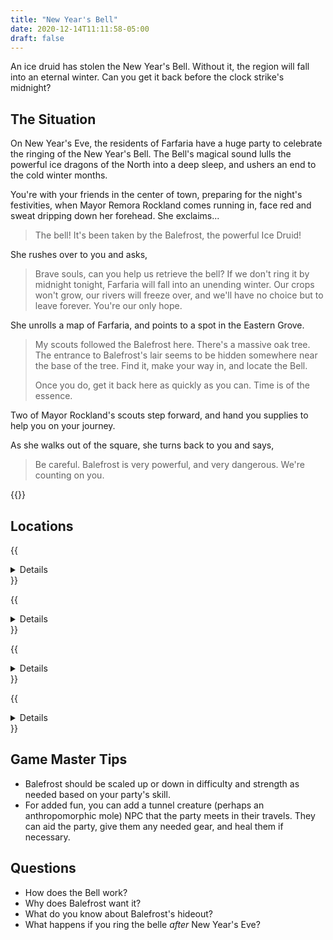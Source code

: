 ```yaml
---
title: "New Year's Bell"
date: 2020-12-14T11:11:58-05:00
draft: false
---
```


An ice druid has stolen the New Year's Bell. Without it, the region will fall into an eternal winter. Can you get it back before the clock strike's midnight?

<div data-toc="In This Adventure"></div>


## The Situation

On New Year's Eve, the residents of Farfaria have a huge party to celebrate the ringing of the New Year's Bell. The Bell's magical sound lulls the powerful ice dragons of the North into a deep sleep, and ushers an end to the cold winter months.

You're with your friends in the center of town, preparing for the night's festivities, when Mayor Remora Rockland comes running in, face red and sweat dripping down her forehead. She exclaims...

> The bell! It's been taken by the Balefrost, the powerful Ice Druid!

She rushes over to you and asks,

> Brave souls, can you help us retrieve the bell? If we don't ring it by midnight tonight, Farfaria will fall into an unending winter. Our crops won't grow, our rivers will freeze over, and we'll have no choice but to leave forever. You're our only hope.

She unrolls a map of Farfaria, and points to a spot in the Eastern Grove.

> My scouts followed the Balefrost here. There's a massive oak tree. The entrance to Balefrost's lair seems to be hidden somewhere near the base of the tree. Find it, make your way in, and locate the Bell.
>
> Once you do, get it back here as quickly as you can. Time is of the essence.

Two of Mayor Rockland's scouts step forward, and hand you supplies to help you on your journey.

As she walks out of the square, she turns back to you and says,

> Be careful. Balefrost is very powerful, and very dangerous. We're counting on you.

{{<maps href="">}}



## Locations

{{<details summary="The Path to Balefrost's Lair." blurb="The path through the Eastern Grove is cold, icy, dark, and&nbsp;dangerous.">}}
- _Events_
	+ Along the way, you get the distinct feeling you're being watched or followed. Maybe you hear crunching branches, or smell something, or just get the sense of being watched.
	+ A bridge of ice spans a raging river. It's slippery and weak in certain spots, and will collapse if too much weight is put on it. The water may or may not have piranha's in it.
	+ As you get closer to the Lair, a pack of wolves attack (one for every two players).
- _Monsters_
	+ {{<monster name="Piranha">}}
	+ {{<monster name="Wolf">}}
{{</details>}}

{{<details summary="The Entrance to Balefrost's Lair." blurb="Standing before you is an immense oak tree. Icy, snow-covered branches stretch into the sky. This must be Balefrost's Lair.">}}
- _Events_
	+ The entrance is hidden by illusory magic. A DR Medium inspection of the area will reveal it beneath an illusion of a pile of snow.
	+ Once opened, the entrance itself is a narrow tunnel that slows down. Jumping through it will slide them down below the root system of the tree.
	+ If the players take too long or make too much noise, a pile of snow starts moving, and reveals itself to be a snow-covered, slumbering bear.
- _Monsters_
	+ {{<monster name="Bear">}}
{{</details>}}

{{<details summary="Balefrost's Lair." blurb="A twisting maze of dirt tunnels built in the root system of the trees.">}}
- _Locations_
	+ There are no defined locations here. For every room the party enters, choose an event, monster, or bit of treasure for them to find.
	+ The last room the players find is Balefrost's study and bedroom. A bed built into the root system rests against one of the dirt walls. A small tree stump desk is pushed against another. A small shelf of books and herbs is tucked on the far side of the room. The New Year's Bell rests on it.
- _Events_
	+ The room begins to freeze, from the outer walls in. Players who fail a DR Medium Speed roll become frozen to the ground, and must succeed a DR Hard Strength roll to break free. The frozen ground is slippery. Players who fail a DR Medium Speed roll slip, fall, and get hurt.
	+ On a successful DR Medium Perception Check, players will notice a row of holes bored into some tangled roots along the wall. Closer, careful inspection reveals them to be an arrow trap. If the players don't notice them, one arrow per player is launched at the players as they walk by.
	+ As the tunnel slowly lowers deeper underground, players come to a 15-20' tall cliff in front them. It's face is comprised of rocks, dirt, and loose roots. DR Medium-Hard to get to the top.
	+ A wall of ice blocks the path forward. Do the players double back and find another way, or break through? DR Hard.
	+ The roof of the tunnel caves in on both sides of the players. A DR Hard Perception Check will give players a hint it's about to happen. On a successful DR Hard speed roll, the player jumps clear before it it seals them in. A DR Hard roll is required to escape.
	+ The section of tunnel dips down into a flooded passage of ice cold water. It's too dark to see where, or if, it pops back out. A successful DR Medium-Hard roll to get to the other side.
	+ A cloud of spores fills this section of tunnel. A successful DR Hard Speed roll jumps out of the room before its effects kick in. On failure, [choose a random effect from this table](/random-effects/).
	+ The players _were_ being followed... by wolves. They attack in the tunnels.
	+ One or more players get stuck in an unseen giant spider web. While trying to free themselves, a Giant Spider attacks. If it takes too long, a sac of spider hatchlings bursts open and also attacks.
	+ When players find the Bell and grab it, Balefrost emerges from the dirt wall and attacks. He should flee before being knocked out
- _Gear & Treasure_
	+ **Healing Potion**
	+ **Hide Armor.** Reduce damage from cold by half.
	+ **Torches.**
- _Monsters_
	+ {{<monster name="Wolf">}}
	+ {{<monster name="Spider (Giant)">}}
	+ {{<monster name="Spider">}}
	+ {{<monster name="Ice Monster">}}
	+ {{<monster-custom name="Balefrost the Ice Druid" damage="2D6" hp="15" dr="4" drd20="13" abilities="Shoots ice from his hands. Freezes player in place on successful hit. Can turn himself into a cloud of snow once per combat.">}}
{{</details>}}

{{<details summary="The Race Home." blurb="After retrieving the Bell, you glance at your watch and notice you have just 42 minutes to get back to the village.">}}
- _Events_
	+ As you race back to the village, a grove of treefolk attack and attempt to stop you (one for every three party members).
- _Monsters_
	+ {{<monster name="Treefolk">}}
{{</details>}}



## Game Master Tips

- Balefrost should be scaled up or down in difficulty and strength as needed based on your party's skill.
- For added fun, you can add a tunnel creature (perhaps an anthropomorphic mole) NPC that the party meets in their travels. They can aid the party, give them any needed gear, and heal them if necessary.



## Questions

- How does the Bell work?
- Why does Balefrost want it?
- What do you know about Balefrost's hideout?
- What happens if you ring the belle _after_ New Year's Eve?